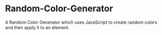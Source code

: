 # Random-Color-Generator
A Random Color Generator which uses JavaScript to create random colors and then apply it to an element.
